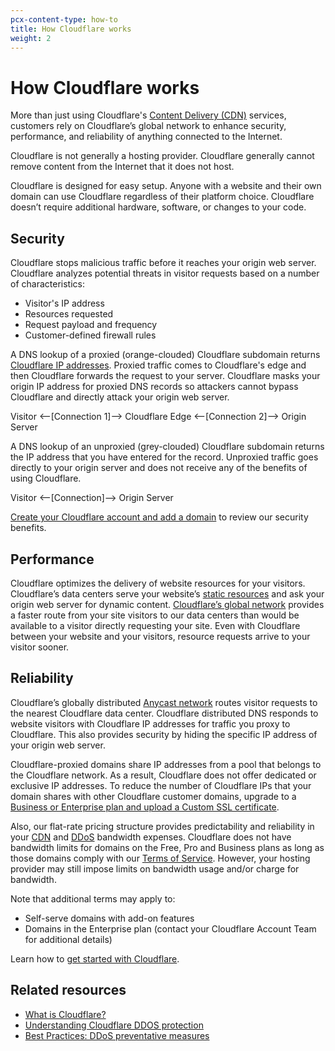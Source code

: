 ```yaml
---
pcx-content-type: how-to
title: How Cloudflare works
weight: 2
---
```


# How Cloudflare works

More than just using Cloudflare's [Content Delivery (CDN)](https://www.cloudflare.com/learning/cdn/what-is-a-cdn/) services, customers rely on Cloudflare’s global network to enhance security, performance, and reliability of anything connected to the Internet.

<Aside type="note">

Cloudflare is not generally a hosting provider. Cloudflare generally cannot remove content from the Internet that it does not host.

</Aside>

Cloudflare is designed for easy setup. Anyone with a website and their own domain can use Cloudflare regardless of their platform choice. Cloudflare doesn’t require additional hardware, software, or changes to your code.

## Security

Cloudflare stops malicious traffic before it reaches your origin web server. Cloudflare analyzes potential threats in visitor requests based on a number of characteristics:

*   Visitor's IP address
*   Resources requested
*   Request payload and frequency
*   Customer-defined firewall rules

A DNS lookup of a proxied (orange-clouded) Cloudflare subdomain returns [Cloudflare IP addresses](https://www.cloudflare.com/ips/). Proxied traffic comes to Cloudflare's edge and then Cloudflare forwards the request to your server. Cloudflare masks your origin IP address for proxied DNS records so attackers cannot bypass Cloudflare and directly attack your origin web server.

Visitor <--\[Connection 1]--> Cloudflare Edge <--\[Connection 2]--> Origin Server

A DNS lookup of an unproxied (grey-clouded) Cloudflare subdomain returns the IP address that you have entered for the record. Unproxied traffic goes directly to your origin server and does not receive any of the benefits of using Cloudflare.

Visitor <--\[Connection]--> Origin Server

[Create your Cloudflare account and add a domain](https://support.cloudflare.com/hc/en-us/articles/201720164) to review our security benefits.

## Performance

Cloudflare optimizes the delivery of website resources for your visitors. Cloudflare’s data centers serve your website’s [static resources](https://www.cloudflare.com/learning/cdn/caching-static-and-dynamic-content/) and ask your origin web server for dynamic content. [Cloudflare’s global network](https://www.cloudflare.com/network/) provides a faster route from your site visitors to our data centers than would be available to a visitor directly requesting your site. Even with Cloudflare between your website and your visitors, resource requests arrive to your visitor sooner.

## Reliability

Cloudflare’s globally distributed [Anycast network](https://www.cloudflare.com/learning/cdn/glossary/anycast-network/) routes visitor requests to the nearest Cloudflare data center. Cloudflare distributed DNS responds to website visitors with Cloudflare IP addresses for traffic you proxy to Cloudflare. This also provides security by hiding the specific IP address of your origin web server.

<Aside type="note">

Cloudflare-proxied domains share IP addresses from a pool that belongs to the Cloudflare network. As a result, Cloudflare does not offer dedicated or exclusive IP addresses. To reduce the number of Cloudflare IPs that your domain shares with other Cloudflare customer domains, upgrade to a [Business or Enterprise plan and upload a Custom SSL certificate](/ssl/edge-certificates/custom-certificates).

</Aside>

Also, our flat-rate pricing structure provides predictability and reliability in your [CDN](https://www.cloudflare.com/cdn-y/) and [DDoS](https://www.cloudflare.com/ddos/) bandwidth expenses. Cloudflare does not have bandwidth limits for domains on the Free, Pro and Business plans as long as those domains comply with our [Terms of Service](https://www.cloudflare.com/terms/). However, your hosting provider may still impose limits on bandwidth usage and/or charge for bandwidth.

Note that additional terms may apply to:

*   Self-serve domains with add-on features
*   Domains in the Enterprise plan (contact your Cloudflare Account Team for additional details)

Learn how to [get started with Cloudflare](https://support.cloudflare.com/hc/en-us/articles/360027989951).

## Related resources

*   [What is Cloudflare?](https://www.cloudflare.com/learning/what-is-cloudflare/)
*   [Understanding Cloudflare DDOS protection](https://support.cloudflare.com/hc/en-us/articles/200172676)
*   [Best Practices: DDoS preventative measures](https://support.cloudflare.com/hc/en-us/articles/200170166)
